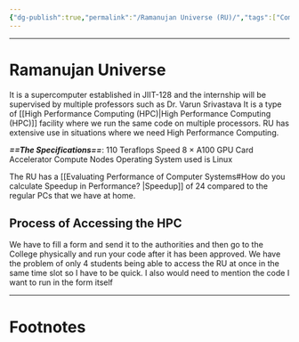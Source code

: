 ```yaml
---
{"dg-publish":true,"permalink":"/Ramanujan Universe (RU)/","tags":["CompSci"]}
---
```



---
# Ramanujan Universe
It is a supercomputer established in JIIT-128 and the internship will be supervised by multiple professors such as Dr. Varun Srivastava
It is a type of [[High Performance Computing (HPC)\|High Performance Computing (HPC)]] facility where we run the same code on multiple processors. 
RU has extensive use in situations where we need High Performance Computing.

***==The Specifications==***:
110 Teraflops Speed
8 $\times$ A100 GPU Card Accelerator Compute Nodes 
Operating System used is Linux

The RU has a [[Evaluating Performance of Computer Systems#How do you calculate Speedup in Performance? \|Speedup]] of 24 compared to the regular PCs that we have at home.

## Process of Accessing the HPC
We have to fill a form and send it to the authorities and then go to the College physically and run your code after it has been approved. We have the problem of only 4 students being able to access the RU at once in the same time slot so I have to be quick. I also would need to mention the code I want to run in the form itself

---
# Footnotes